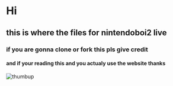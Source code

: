 # Hi
## this is where the files for nintendoboi2 live
### if you are gonna clone or fork this pls give credit
#### and if your reading this and you actualy use the website thanks

![thumbup]([URL](https://ih1.redbubble.net/image.4966312240.9993/flat,750x,075,f-pad,750x1000,f8f8f8.webp))
